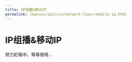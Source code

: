 ```yaml
---
title: IP组播&移动IP
permalink: /manuscripts/cn/network-layer/mobile-ip.html
---
```


# IP组播&移动IP

努力赶稿中，等等我呀...
